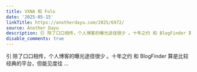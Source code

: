 ```yaml
---
title: VXNA 和 Folo
date: '2025-05-15'
linkTitle: https://anotherdayu.com/2025/6972/
source: Another Dayu
description: 引 除了口口相传，个人博客的曝光途径很少 。十年之约 和 BlogFinder 算是比较经典的平台，但能见度往 ...
disable_comments: true
---
```

引 除了口口相传，个人博客的曝光途径很少 。十年之约 和 BlogFinder 算是比较经典的平台，但能见度往 ...